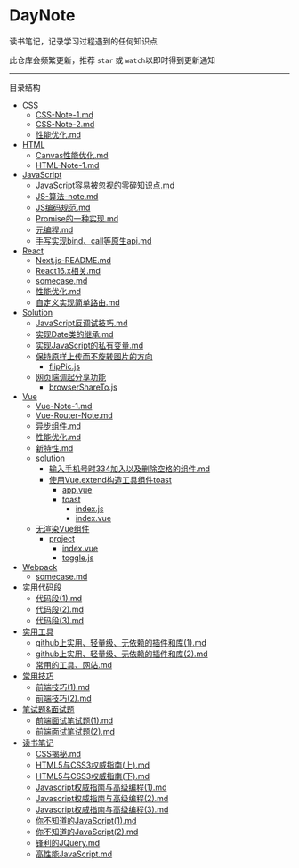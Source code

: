 
# DayNote

读书笔记，记录学习过程遇到的任何知识点

此仓库会频繁更新，推荐 `star` 或 `watch`以即时得到更新通知

---

目录结构

- [CSS](/CSS)
	- [CSS-Note-1.md](/CSS/CSS-Note-1.md)
	- [CSS-Note-2.md](/CSS/CSS-Note-2.md)
	- [性能优化.md](/CSS/性能优化.md)
- [HTML](/HTML)
	- [Canvas性能优化.md](/HTML/Canvas性能优化.md)
	- [HTML-Note-1.md](/HTML/HTML-Note-1.md)
- [JavaScript](/JavaScript)
	- [JavaScript容易被忽视的零碎知识点.md](/JavaScript/JavaScript容易被忽视的零碎知识点.md)
	- [JS-算法-note.md](/JavaScript/JS-算法-note.md)
	- [JS编码规范.md](/JavaScript/JS编码规范.md)
	- [Promise的一种实现.md](/JavaScript/Promise的一种实现.md)
	- [元编程.md](/JavaScript/元编程.md)
	- [手写实现bind、call等原生api.md](/JavaScript/手写实现bind、call等原生api.md)
- [React](/React)
	- [Next.js-README.md](/React/Next.js-README.md)
	- [React16.x相关.md](/React/React16.x相关.md)
	- [somecase.md](/React/somecase.md)
	- [性能优化.md](/React/性能优化.md)
	- [自定义实现简单路由.md](/React/自定义实现简单路由.md)
- [Solution](/Solution)
	- [JavaScript反调试技巧.md](/Solution/JavaScript反调试技巧.md)
	- [实现Date类的继承.md](/Solution/实现Date类的继承.md)
	- [实现JavaScript的私有变量.md](/Solution/实现JavaScript的私有变量.md)
	- [保持原样上传而不旋转图片的方向](/Solution/保持原样上传而不旋转图片的方向)
		- [flipPic.js](/Solution/保持原样上传而不旋转图片的方向/flipPic.js)
	- [网页端调起分享功能](/Solution/网页端调起分享功能)
		- [browserShareTo.js](/Solution/网页端调起分享功能/browserShareTo.js)
- [Vue](/Vue)
	- [Vue-Note-1.md](/Vue/Vue-Note-1.md)
	- [Vue-Router-Note.md](/Vue/Vue-Router-Note.md)
	- [异步组件.md](/Vue/异步组件.md)
	- [性能优化.md](/Vue/性能优化.md)
	- [新特性.md](/Vue/新特性.md)
	- [solution](/Vue/solution)
		- [输入手机号时334加入以及删除空格的组件.md](/Vue/solution/输入手机号时334加入以及删除空格的组件.md)
		- [使用Vue.extend构造工具组件toast](/Vue/solution/使用Vue.extend构造工具组件toast)
			- [app.vue](/Vue/solution/使用Vue.extend构造工具组件toast/app.vue)
			- [toast](/Vue/solution/使用Vue.extend构造工具组件toast/toast)
				- [index.js](/Vue/solution/使用Vue.extend构造工具组件toast/toast/index.js)
				- [index.vue](/Vue/solution/使用Vue.extend构造工具组件toast/toast/index.vue)
	- [无渲染Vue组件](/Vue/无渲染Vue组件)
		- [project](/Vue/无渲染Vue组件/project)
			- [index.vue](/Vue/无渲染Vue组件/project/index.vue)
			- [toggle.js](/Vue/无渲染Vue组件/project/toggle.js)
- [Webpack](/Webpack)
	- [somecase.md](/Webpack/somecase.md)
- [实用代码段](/实用代码段)
	- [代码段(1).md](/实用代码段/代码段(1).md)
	- [代码段(2).md](/实用代码段/代码段(2).md)
	- [代码段(3).md](/实用代码段/代码段(3).md)
- [实用工具](/实用工具)
	- [github上实用、轻量级、无依赖的插件和库(1).md](/实用工具/github上实用、轻量级、无依赖的插件和库(1).md)
	- [github上实用、轻量级、无依赖的插件和库(2).md](/实用工具/github上实用、轻量级、无依赖的插件和库(2).md)
	- [常用的工具、网站.md](/实用工具/常用的工具、网站.md)
- [常用技巧](/常用技巧)
	- [前端技巧(1).md](/常用技巧/前端技巧(1).md)
	- [前端技巧(2).md](/常用技巧/前端技巧(2).md)
- [笔试题&面试题](/笔试题&面试题)
	- [前端面试笔试题(1).md](/笔试题&面试题/前端面试笔试题(1).md)
	- [前端面试笔试题(2).md](/笔试题&面试题/前端面试笔试题(2).md)
- [读书笔记](/读书笔记)
	- [CSS揭秘.md](/读书笔记/CSS揭秘.md)
	- [HTML5与CSS3权威指南(上).md](/读书笔记/HTML5与CSS3权威指南(上).md)
	- [HTML5与CSS3权威指南(下).md](/读书笔记/HTML5与CSS3权威指南(下).md)
	- [Javascript权威指南与高级编程(1).md](/读书笔记/Javascript权威指南与高级编程(1).md)
	- [Javascript权威指南与高级编程(2).md](/读书笔记/Javascript权威指南与高级编程(2).md)
	- [Javascript权威指南与高级编程(3).md](/读书笔记/Javascript权威指南与高级编程(3).md)
	- [你不知道的JavaScript(1).md](/读书笔记/你不知道的JavaScript(1).md)
	- [你不知道的JavaScript(2).md](/读书笔记/你不知道的JavaScript(2).md)
	- [锋利的JQuery.md](/读书笔记/锋利的JQuery.md)
	- [高性能JavaScript.md](/读书笔记/高性能JavaScript.md)

